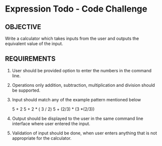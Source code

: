 # Expression Todo - Code Challenge

## OBJECTIVE
 
 Write a calculator which takes inputs from the user and outputs the equivalent value of the input.

## REQUIREMENTS

 1) User should be provided option to enter the numbers in the command line.

 2) Operations only addition, subtraction, multiplication and division should be supported.

 3) Input should match any of the example pattern mentioned below

	5 + 2
	5 + 2 * ( 3 / 2)
	5 + (2/3) * (3 *(2/3))


4) Output should be displayed to the user in the same command line interface where user entered the input.

5) Validation of input should be done, when user enters anything that is not appropriate for the calculator.



